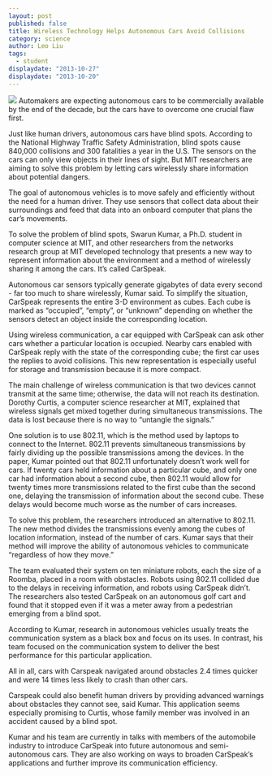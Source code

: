 ```yaml
---
layout: post
published: false
title: Wireless Technology Helps Autonomous Cars Avoid Collisions
category: science
author: Leo Liu
tags: 
  - student
displaydate: "2013-10-27"
displaydate: "2013-10-20"
---
```


![](http://upload.wikimedia.org/wikipedia/commons/thumb/6/65/Hands-free_Driving.jpg/800px-Hands-free_Driving.jpg) Automakers are expecting autonomous cars to be commercially available by the end of the decade, but the cars have to overcome one crucial flaw first.

Just like human drivers, autonomous cars have blind spots. According to the National Highway Traffic Safety Administration, blind spots cause 840,000 collisions and 300 fatalities a year in the U.S. The sensors on the cars can only view objects in their lines of sight. But MIT researchers are aiming to solve this problem by letting cars wirelessly share information about potential dangers.

The goal of autonomous vehicles is to move safely and efficiently without the need for a human driver. They use sensors that collect data about their surroundings and feed that data into an onboard computer that plans the car’s movements. 

To solve the problem of blind spots, Swarun Kumar, a Ph.D. student in computer science at MIT, and other researchers from the networks research group at MIT developed technology that presents a new way to represent information about the environment and a method of wirelessly sharing it among the cars. It’s called CarSpeak.

Autonomous car sensors typically generate gigabytes of data every second - far too much to share wirelessly, Kumar said. To simplify the situation, CarSpeak represents the entire 3-D environment as cubes. Each cube is marked as “occupied”, “empty”, or “unknown” depending on whether the sensors detect an object inside the corresponding location.

Using wireless communication, a car equipped with CarSpeak can ask other cars whether a particular location is occupied. Nearby cars enabled with CarSpeak reply with the state of the corresponding cube; the first car uses the replies to avoid collisions. This new representation is especially useful for storage and transmission because it is more compact.

The main challenge of wireless communication is that two devices cannot transmit at the same time; otherwise, the data will not reach its destination. Dorothy Curtis, a computer science researcher at MIT, explained that wireless signals get mixed together during simultaneous transmissions. The data is lost because there is no way to “untangle the signals.” 

One solution is to use 802.11, which is the method used by laptops to connect to the Internet. 802.11 prevents simultaneous transmissions by fairly dividing up the possible transmissions among the devices. In the paper, Kumar pointed out that 802.11 unfortunately doesn’t work well for cars. If twenty cars held information about a particular cube, and only one car had information about a second cube, then 802.11 would allow for twenty times more transmissions related to the first cube than the second one, delaying the transmission of information about the second cube. These delays would become much worse as the number of cars increases.

To solve this problem, the researchers introduced an alternative to 802.11. The new method divides the transmissions evenly among the cubes of location information, instead of the number of cars. Kumar says that their method will improve the ability of autonomous vehicles to communicate “regardless of how they move.” 

The team evaluated their system on ten miniature robots, each the size of a Roomba, placed in a room with obstacles. Robots using 802.11 collided due to the delays in receiving information, and robots using CarSpeak didn’t. The researchers also tested CarSpeak on an autonomous golf cart and found that it stopped even if it was a meter away from a pedestrian emerging from a blind spot.

According to Kumar, research in autonomous vehicles usually treats the communication system as a black box and focus on its uses. In contrast, his team focused on the communication system to deliver the best performance for this particular application.

All in all, cars with Carspeak navigated around obstacles 2.4 times quicker and were 14 times less likely to crash than other cars.

Carspeak could also benefit human drivers by providing advanced warnings about obstacles they cannot see, said Kumar. This application seems especially promising to Curtis, whose family member was involved in an accident caused by a blind spot. 

Kumar and his team are currently in talks with members of the automobile industry to introduce CarSpeak into future autonomous and semi-autonomous cars. They are also working on ways to broaden CarSpeak’s applications and further improve its communication efficiency.